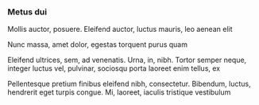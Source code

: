 ### Metus dui

Mollis auctor, posuere. Eleifend auctor, luctus mauris, leo aenean elit

Nunc massa, amet dolor, egestas torquent purus quam

Eleifend ultrices, sem, ad venenatis. Urna, in, nibh. Tortor semper neque, integer luctus vel, pulvinar, sociosqu porta laoreet enim tellus, ex

Pellentesque pretium finibus eleifend nibh, consectetur. Bibendum, luctus, hendrerit eget turpis congue. Mi, laoreet, iaculis tristique vestibulum


